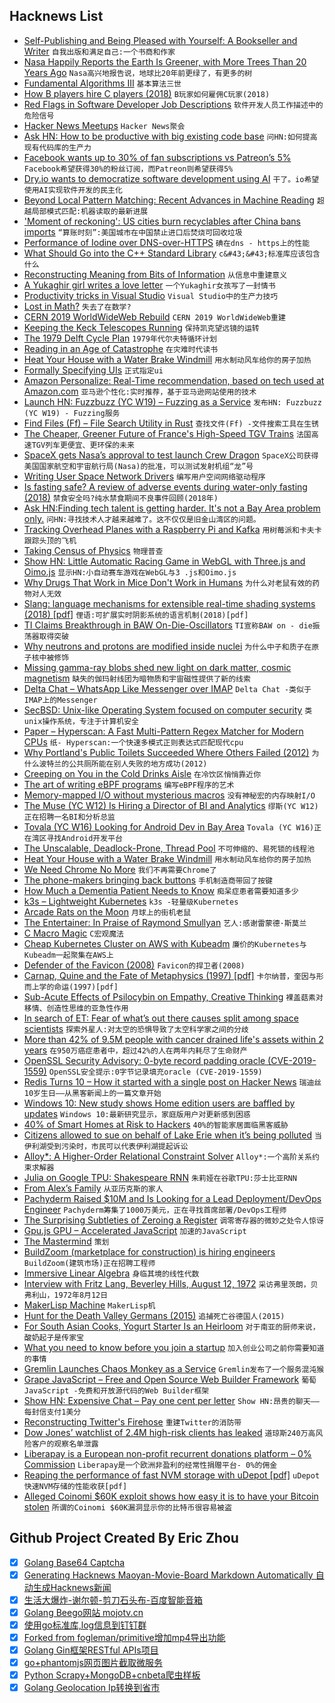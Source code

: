## Hacknews List


- [Self-Publishing and Being Pleased with Yourself: A Bookseller and Writer](http://blog.lareviewofbooks.org/essays/self-publishing-pleased-brief-glimpse-life-small-town-bookseller-writer/)  `自我出版和满足自己:一个书商和作家`
- [Nasa Happily Reports the Earth Is Greener, with More Trees Than 20 Years Ago](https://www.goodnewsnetwork.org/nasa-says-earth-is-greener-than-ever-thanks-to-china-and-india/)  `Nasa高兴地报告说，地球比20年前更绿了，有更多的树`
- [Fundamental Algorithms III](http://lion137.blogspot.com/2019/02/fundamental-algorithms-iii.html)  `基本算法三世`
- [How B players hire C players (2018)](http://john.freml.in/how-b-players-hire-c-players)  `B玩家如何雇佣C玩家(2018)`
- [Red Flags in Software Developer Job Descriptions](https://joecmarshall.com/posts/job-description-red-flags/)  `软件开发人员工作描述中的危险信号`
- [Hacker News Meetups](https://github.com/antontarasenko/hacker-news-groups)  `Hacker News聚会`
- [Ask HN: How to be productive with big existing code base](item?id=19254008)  `问HN:如何提高现有代码库的生产力`
- [Facebook wants up to 30% of fan subscriptions vs Patreon’s 5%](https://techcrunch.com/2019/02/26/facebook-vs-patreon/)  `Facebook希望获得30%的粉丝订阅，而Patreon则希望获得5%`
- [Dry.io wants to democratize software development using AI](https://venturebeat.com/2019/02/26/dry-io-wants-to-democratize-software-development-using-ai/)  `干了。io希望使用AI实现软件开发的民主化`
- [Beyond Local Pattern Matching: Recent Advances in Machine Reading](http://ai.stanford.edu/blog/beyond_local_pattern_matching/)  `超越局部模式匹配:机器读取的最新进展`
- [&#39;Moment of reckoning&#39;: US cities burn recyclables after China bans imports](https://www.theguardian.com/cities/2019/feb/21/philadelphia-covanta-incinerator-recyclables-china-ban-imports)  `“算账时刻”:美国城市在中国禁止进口后焚烧可回收垃圾`
- [Performance of Iodine over DNS-over-HTTPS](https://0day.work/performance-of-iodine-over-dns-over-https/)  `碘在dns - https上的性能`
- [What Should Go into the C&#43;&#43; Standard Library](https://abseil.io/blog/20180227-what-should-go-stdlib)  `c&#43;&#43;标准库应该包含什么`
- [Reconstructing Meaning from Bits of Information](https://www.nature.com/articles/s41467-019-08848-0)  `从信息中重建意义`
- [A Yukaghir girl writes a love letter](https://historyview.blogspot.com/2011/10/yukaghir-girl-writes-love-letter.html)  `一个Yukaghir女孩写了一封情书`
- [Productivity tricks in Visual Studio](https://debugandrelease.blogspot.com/2019/02/two-productivity-tricks-in-visual.html)  `Visual Studio中的生产力技巧`
- [Lost in Math?](https://cacm.acm.org/magazines/2019/3/234913-lost-in-math/fulltext)  `失去了在数学?`
- [CERN 2019 WorldWideWeb Rebuild](https://worldwideweb.cern.ch/)  `CERN 2019 WorldWideWeb重建`
- [Keeping the Keck Telescopes Running](http://darkerview.com/wordpress/?p=25813)  `保持凯克望远镜的运转`
- [The 1979 Delft Cycle Plan](https://bicycledutch.wordpress.com/2019/02/27/the-1979-delft-cycle-plan/)  `1979年代尔夫特循环计划`
- [Reading in an Age of Catastrophe](https://www.nybooks.com/articles/2019/03/07/george-hutchinson-abyss-reading-age-catastrophe/)  `在灾难时代读书`
- [Heat Your House with a Water Brake Windmill](https://www.lowtechmagazine.com/)  `用水制动风车给你的房子加热`
- [Formally Specifying UIs](https://www.hillelwayne.com/post/formally-specifying-uis/)  `正式指定ui`
- [Amazon Personalize: Real-Time recommendation, based on tech used at Amazon.com](https://aws.amazon.com/personalize/)  `亚马逊个性化:实时推荐，基于亚马逊网站使用的技术`
- [Launch HN: Fuzzbuzz (YC W19) – Fuzzing as a Service](item?id=19265377)  `发布HN: Fuzzbuzz (YC W19) - Fuzzing服务`
- [Find Files (Ff) – File Search Utility in Rust](https://github.com/vishaltelangre/ff)  `查找文件(Ff) -文件搜索工具在生锈`
- [The Cheaper, Greener Future of France&#39;s High-Speed TGV Trains](https://www.citylab.com/transportation/2019/02/france-high-speed-rail-new-trains-tgv-2020-sncf-cost-ticket/583624/)  `法国高速TGV列车更便宜、更环保的未来`
- [SpaceX gets Nasa’s approval to test launch Crew Dragon](https://techcrunch.com/2019/02/26/spacex-gets-nasas-approval-to-test-launch-crew-dragon/)  `SpaceX公司获得美国国家航空和宇宙航行局(Nasa)的批准，可以测试发射机组“龙”号`
- [Writing User Space Network Drivers](https://arxiv.org/abs/1901.10664)  `编写用户空间网络驱动程序`
- [Is fasting safe? A review of adverse events during water-only fasting (2018)](https://www.ncbi.nlm.nih.gov/pmc/articles/PMC5819235/)  `禁食安全吗?纯水禁食期间不良事件回顾(2018年)`
- [Ask HN:Finding tech talent is getting harder. It&#39;s not a Bay Area problem only.](item?id=19263686)  `问HN:寻找技术人才越来越难了。这不仅仅是旧金山湾区的问题。`
- [Tracking Overhead Planes with a Raspberry Pi and Kafka](https://www.confluent.io/blog/noise-mapping-ksql-raspberry-pi-software-defined-radio)  `用树莓派和卡夫卡跟踪头顶的飞机`
- [Taking Census of Physics](https://www.nature.com/articles/s42254-018-0005-3)  `物理普查`
- [Show HN: Little Automatic Racing Game in WebGL with Three.js and Oimo.js](http://emh.lart.no/publish/csb/csb3d/v1/?dupCount=10&amp;swarmCount=1&amp;unitScale=0.2&amp;ownPhysics=false)  `显示HN:小自动赛车游戏在WebGL与3 .js和Oimo.js`
- [Why Drugs That Work in Mice Don&#39;t Work in Humans](https://thelri.org/blog-and-news/why-drugs-that-work-in-mice-dont-work-in-humans/)  `为什么对老鼠有效的药物对人无效`
- [Slang: language mechanisms for extensible real-time shading systems (2018) [pdf]](http://graphics.cs.cmu.edu/projects/slang/he18_slang.pdf)  `俚语:可扩展实时阴影系统的语言机制(2018)[pdf]`
- [TI Claims Breakthrough in BAW On-Die-Oscillators](https://www.eetimes.com/document.asp?doc_id=1334373)  `TI宣称BAW on - die振荡器取得突破`
- [Why neutrons and protons are modified inside nuclei](https://www.nature.com/articles/d41586-019-00577-0)  `为什么中子和质子在原子核中被修饰`
- [Missing gamma-ray blobs shed new light on dark matter, cosmic magnetism](https://www6.slac.stanford.edu/news/2018-10-15-missing-gamma-ray-blobs-shed-new-light-dark-matter-cosmic-magnetism.aspx)  `缺失的伽玛射线团为暗物质和宇宙磁性提供了新的线索`
- [Delta Chat – WhatsApp Like Messenger over IMAP](https://delta.chat/en/)  `Delta Chat -类似于IMAP上的Messenger`
- [SecBSD: Unix-like Operating System focused on computer security](https://www.secbsd.org/)  `类unix操作系统，专注于计算机安全`
- [Paper – Hyperscan: A Fast Multi-Pattern Regex Matcher for Modern CPUs](https://branchfree.org/2019/02/28/paper-hyperscan-a-fast-multi-pattern-regex-matcher-for-modern-cpus/)  `纸- Hyperscan:一个快速多模式正则表达式匹配现代cpu`
- [Why Portland&#39;s Public Toilets Succeeded Where Others Failed (2012)](https://www.citylab.com/design/2012/01/why-portlands-public-toilets-succeeded-where-others-failed/1020/)  `为什么波特兰的公共厕所能在别人失败的地方成功(2012)`
- [Creeping on You in the Cold Drinks Aisle](https://onefoottsunami.com/2019/02/27/creeping-on-you-in-the-cold-drinks-aisle/)  `在冷饮区悄悄靠近你`
- [The art of writing eBPF programs](https://sysdig.com/blog/the-art-of-writing-ebpf-programs-a-primer/)  `编写eBPF程序的艺术`
- [Memory-mapped I/O without mysterious macros](https://lwn.net/SubscriberLink/780710/ece0f8b930151422/)  `没有神秘宏的内存映射I/O`
- [The Muse (YC W12) Is Hiring a Director of BI and Analytics](https://www.themuse.com/jobs/themuse/director-of-analytics-and-bi)  `缪斯(YC W12)正在招聘一名BI和分析总监`
- [Tovala (YC W16) Looking for Android Dev in Bay Area](http://www.tovala.com/careers)  `Tovala (YC W16)正在湾区寻找Android开发平台`
- [The Unscalable, Deadlock-Prone, Thread Pool](https://pvk.ca/Blog/2019/02/25/the-unscalable-thread-pool/)  `不可伸缩的、易死锁的线程池`
- [Heat Your House with a Water Brake Windmill](https://www.lowtechmagazine.com/2019/02/heat-your-house-with-a-water-brake-windmill.html)  `用水制动风车给你的房子加热`
- [We Need Chrome No More](https://redalemeden.com/blog/2019/we-need-chrome-no-more)  `我们不再需要Chrome了`
- [The phone-makers bringing back buttons](https://www.bbc.co.uk/news/technology-47364932)  `手机制造商带回了按键`
- [How Much a Dementia Patient Needs to Know](https://www.newyorker.com/magazine/2019/03/04/how-much-a-dementia-patient-needs-to-know)  `痴呆症患者需要知道多少`
- [k3s – Lightweight Kubernetes](https://k3s.io)  `k3s -轻量级Kubernetes`
- [Arcade Rats on the Moon](https://paleotronic.com/2019/02/27/arcade-rats-on-the-moon/)  `月球上的街机老鼠`
- [The Entertainer: In Praise of Raymond Smullyan](https://www.scientificamerican.com/article/the-entertainer/)  `艺人:感谢雷蒙德·斯莫兰`
- [C Macro Magic](http://sagartewari01.com/c-macro-magic/)  `C宏观魔法`
- [Cheap Kubernetes Cluster on AWS with Kubeadm](https://github.com/cablespaghetti/kubeadm-aws)  `廉价的Kubernetes与Kubeadm一起聚集在AWS上`
- [Defender of the Favicon (2008)](http://www.p01.org/defender_of_the_favicon/)  `Favicon的捍卫者(2008)`
- [Carnap, Quine and the Fate of Metaphysics (1997) [pdf]](http://prce.hu/w/preprints/CarnapQuine.pdf)  `卡尔纳普，奎因与形而上学的命运(1997)[pdf]`
- [Sub-Acute Effects of Psilocybin on Empathy, Creative Thinking](https://www.tandfonline.com/doi/full/10.1080/02791072.2019.1580804)  `裸盖菇素对移情、创造性思维的亚急性作用`
- [In search of ET: Fear of what’s out there causes split among space scientists](https://www.sfchronicle.com/bayarea/article/In-search-of-ET-Fear-of-what-s-out-there-has-13640953.php)  `探索外星人:对太空的恐惧导致了太空科学家之间的分歧`
- [More than 42% of 9.5M people with cancer drained life&#39;s assets within 2 years](https://www.npr.org/sections/health-shots/2019/02/26/696321475/cancer-complications-confusing-bills-maddening-errors-and-endless-phone-calls)  `在950万癌症患者中，超过42%的人在两年内耗尽了生命财产`
- [OpenSSL Security Advisory: 0-byte record padding oracle (CVE-2019-1559)](https://www.openssl.org/news/secadv/20190226.txt)  `OpenSSL安全提示:0字节记录填充oracle (CVE-2019-1559)`
- [Redis Turns 10 – How it started with a single post on Hacker News](https://redislabs.com/blog/redis-turns-10/)  `瑞迪丝10岁生日——从黑客新闻上的一篇文章开始`
- [Windows 10: New study shows Home edition users are baffled by updates](https://www.zdnet.com/article/windows-10-new-study-shows-home-edition-users-are-baffled-by-updates/)  `Windows 10:最新研究显示，家庭版用户对更新感到困惑`
- [40% of Smart Homes at Risk to Hackers](https://sensorstechforum.com/smart-homes-at-risk-to-hackers/)  `40%的智能家居面临黑客威胁`
- [Citizens allowed to sue on behalf of Lake Erie when it’s being polluted](https://www.vox.com/future-perfect/2019/2/26/18241904/lake-erie-legal-rights-personhood-nature-environment-toledo-ohio)  `当伊利湖受到污染时，市民可以代表伊利湖提起诉讼`
- [Alloy*: A Higher-Order Relational Constraint Solver](https://aleksandarmilicevic.github.io/hola/)  `Alloy*:一个高阶关系约束求解器`
- [Julia on Google TPU: Shakespeare RNN](https://colab.research.google.com/github/JuliaTPU/XLA.jl/blob/master/examples/3_LSTM_DistributedTraining.ipynb)  `朱莉娅在谷歌TPU:莎士比亚RNN`
- [From Alex’s Family](https://alex.blog/2019/02/27/from-alexs-family/)  `从亚历克斯的家人`
- [Pachyderm Raised $10M and Is Looking for a Lead Deployment/DevOps Engineer](https://jobs.lever.co/pachyderm/)  `Pachyderm筹集了1000万美元，正在寻找首席部署/DevOps工程师`
- [The Surprising Subtleties of Zeroing a Register](https://randomascii.wordpress.com/2012/12/29/the-surprising-subtleties-of-zeroing-a-register/)  `调零寄存器的微妙之处令人惊讶`
- [Gpu.js GPU – Accelerated JavaScript](http://gpu.rocks)  `加速的JavaScript`
- [The Mastermind](https://longform.org/posts/the-mastermind)  `策划`
- [BuildZoom (marketplace for construction) is hiring engineers](https://jobs.lever.co/buildzoom)  `BuildZoom(建筑市场)正在招聘工程师`
- [Immersive Linear Algebra](http://immersivemath.com/ila/index.html)  `身临其境的线性代数`
- [Interview with Fritz Lang, Beverley Hills, August 12, 1972](https://mubi.com/notebook/posts/interview-with-fritz-lang-beverley-hills-august-12-1972)  `采访弗里茨朗，贝弗利山，1972年8月12日`
- [MakerLisp Machine](https://cpmaker.com)  `MakerLisp机`
- [Hunt for the Death Valley Germans (2015)](http://www.otherhand.org/home-page/search-and-rescue/the-hunt-for-the-death-valley-germans/)  `追捕死亡谷德国人(2015)`
- [For South Asian Cooks, Yogurt Starter Is an Heirloom](https://www.nytimes.com/2019/02/26/dining/homemade-yogurt-starter-south-asia.html)  `对于南亚的厨师来说，酸奶起子是传家宝`
- [What you need to know before you join a startup](https://reading.supply/@alexatnear/what-you-need-to-know-before-you-join-a-start-up-MVjDHG)  `加入创业公司之前你需要知道的事情`
- [Gremlin Launches Chaos Monkey as a Service](https://www.gremlin.com/blog/introducing-gremlin-free/)  `Gremlin发布了一个服务混沌猴`
- [Grape JavaScript – Free and Open Source Web Builder Framework](https://grapesjs.com/)  `葡萄JavaScript -免费和开放源代码的Web Builder框架`
- [Show HN: Expensive Chat – Pay one cent per letter](https://expensive.chat)  `Show HN:昂贵的聊天——每封信支付1美分`
- [Reconstructing Twitter&#39;s Firehose](https://docs.google.com/document/d/1xVrPoNutyqTdQ04DXBEZW4ZW4A5RAQW2he7qIpTmG-M/edit)  `重建Twitter的消防带`
- [Dow Jones’ watchlist of 2.4M high-risk clients has leaked](https://techcrunch.com/2019/02/27/dow-jones-watchlist-leak/)  `道琼斯240万高风险客户的观察名单泄露`
- [Liberapay is a European non-profit recurrent donations platform – 0% Commission](https://liberapay.com/)  `Liberapay是一个欧洲非盈利的经常性捐赠平台- 0%的佣金`
- [Reaping the performance of fast NVM storage with uDepot [pdf]](https://www.usenix.org/system/files/fast19-kourtis.pdf)  `uDepot快速NVM存储的性能收获[pdf]`
- [Alleged Coinomi $60K exploit shows how easy it is to have your Bitcoin stolen](https://decryptmedia.com/5414/alleged-coinomi-exploit-concern)  `所谓的Coinomi $60K漏洞显示你的比特币很容易被盗`

## Github Project Created By Eric Zhou

- [x] [Golang Base64 Captcha](https://github.com/mojocn/base64Captcha)
- [x] [Generating Hacknews Maoyan-Movie-Board Markdown Automatically 自动生成Hacknews新闻](https://github.com/dejavuzhou/md-genie)
- [x] [生活大爆炸-谢尔顿-剪刀石头布-百度智能音箱](https://github.com/mojocn/dueros-bang-game)
- [x] [Golang Beego网站 mojotv.cn](https://github.com/mojocn/www.mojotv.cn)
- [x] [使用go标准库,log信息到钉钉群](https://github.com/mojocn/dooger)
- [x] [Forked from fogleman/primitive增加mp4导出功能](https://github.com/mojocn/primitive)
- [x] [Golang Gin框架RESTful APIs项目](https://github.com/JJJJJJJerk/ezier-golang-web-api-framework)
- [x] [go+phantomjs网页图片截取微服务](https://github.com/mojocn/screen_shot)
- [x] [Python Scrapy+MongoDB+cnbeta爬虫样板](https://github.com/mojocn/scrapy_mongodb_boilerplate_cnbeta)
- [x] [Golang Geolocation Ip转换到省市](https://github.com/mojocn/ip2location)
